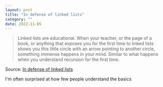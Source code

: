 ```yaml
---
layout: post
title: "In defense of linked lists"
category: ""
date: 2022-11-05
---
```


>Linked lists are educational. When your teacher, or the page of a book, or anything that exposes you for the first time to linked lists shows you this little circle with an arrow pointing to another circle, something immense happens in your mind. Similar to what happens when you understand recursion for the first time. 

Source: [In defense of linked lists](http://antirez.com/news/138)

I'm often surprised at how few people understand the basics
